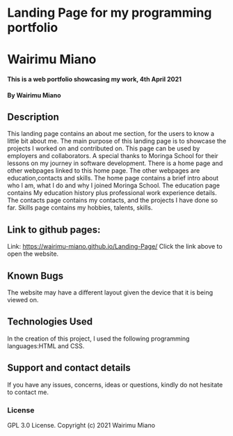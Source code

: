 # Landing Page for my programming portfolio
# Wairimu Miano
#### This is a web portfolio showcasing my work, 4th April 2021
#### By Wairimu Miano
## Description
This landing page contains an about me section, for the users to know a little bit about me. The main purpose of this landing page is to showcase the projects I worked on and contributed on. This page can be used by employers and collaborators. A special thanks to Moringa School for their lessons on my journey in software development.
There is a home page and other webpages linked to this home page. The other webpages are education,contacts and skills. The home page contains a brief intro about who I am, what I do and why I joined Moringa School. The education page contains My education history plus professional work experience details. The contacts page contains my contacts, and the projects I have done so far. Skills page contains my hobbies, talents, skills. 
## Link to github pages:
Link: https://wairimu-miano.github.io/Landing-Page/
Click the link above to open the website.

## Known Bugs
The website may have a different layout given the device that it is being viewed on.
## Technologies Used
In the creation of this project, I used the following programming languages:HTML and CSS.
## Support and contact details
If you have any issues, concerns, ideas or questions, kindly do not hesitate to contact me.
### License
GPL 3.0 License.
Copyright (c) 2021 Wairimu Miano
